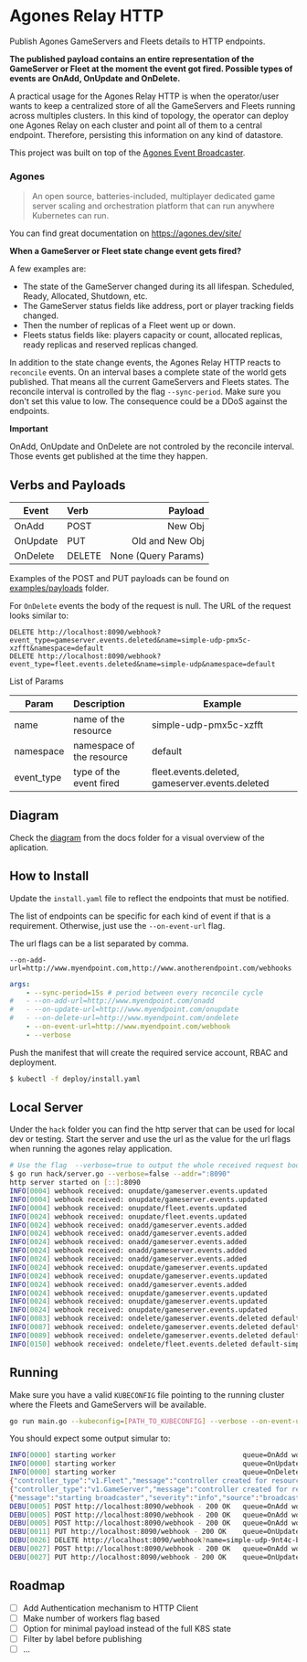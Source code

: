 # Agones Relay HTTP

Publish Agones GameServers and Fleets details to HTTP endpoints.

**The published payload contains an entire representation of the GameServer or Fleet at the moment the event got fired. Possible types of events are OnAdd, OnUpdate and OnDelete.**

A practical usage for the Agones Relay HTTP is when the operator/user wants to keep a centralized store of all the GameServers and Fleets running across multiples clusters. In this kind of topology, the operator can deploy one Agones Relay on each cluster and point all of them to a central endpoint. Therefore, persisting this information on any kind of datastore.

This project was built on top of the [Agones Event Broadcaster](https://github.com/Octops/agones-event-broadcaster).

### Agones
> An open source, batteries-included, multiplayer dedicated game server scaling and orchestration platform that can run anywhere Kubernetes can run.

You can find great documentation on https://agones.dev/site/

**When a GameServer or Fleet state change event gets fired?**

A few examples are:
- The state of the GameServer changed during its all lifespan. Scheduled, Ready, Allocated, Shutdown, etc. 
- The GameServer status fields like address, port or player tracking fields changed.
- Then the number of replicas of a Fleet went up or down.
- Fleets status fields like: players capacity or count, allocated replicas, ready replicas and reserved replicas changed.
 
In addition to the state change events, the Agones Relay HTTP reacts to `reconcile` events. On an interval bases a complete state of the world gets published. That means all the current GameServers and Fleets states.
The reconcile interval is controlled by the flag `--sync-period`. Make sure you don't set this value to low. The consequence could be a DDoS against the endpoints.

**Important**

OnAdd, OnUpdate and OnDelete are not controled by the reconcile interval. Those events get published at the time they happen.  

## Verbs and Payloads 
| Event        | Verb          | Payload             |
| ------------ |:------------- | ------------------: |
| OnAdd        | POST          | New Obj             |
| OnUpdate     | PUT           | Old and New Obj     |
| OnDelete     | DELETE        | None (Query Params) |

Examples of the POST and PUT payloads can be found on [examples/payloads](https://github.com/Octops/agones-relay-http/tree/main/examples/payloads) folder.

For `OnDelete` events the body of the request is null. The URL of the request looks similar to:
```
DELETE http://localhost:8090/webhook?event_type=gameserver.events.deleted&name=simple-udp-pmx5c-xzfft&namespace=default
DELETE http://localhost:8090/webhook?event_type=fleet.events.deleted&name=simple-udp&namespace=default
```
List of Params

| Param        | Description               | Example                                         | 
| -----------  |:------------------------- | ----------------------------------------------- |
| name         | name of the resource      | simple-udp-pmx5c-xzfft                          |
| namespace    | namespace of the resource | default                                         |
| event_type   | type of the event fired   | fleet.events.deleted, gameserver.events.deleted |

## Diagram
Check the [diagram](docs/overview-diagram.png) from the docs folder for a visual overview of the aplication. 

## How to Install

Update the `install.yaml` file to reflect the endpoints that must be notified.

The list of endpoints can be specific for each kind of event if that is a requirement. Otherwise, just use the `--on-event-url` flag.

The url flags can be a list separated by comma.
```
--on-add-url=http://www.myendpoint.com,http://www.anotherendpoint.com/webhooks
``` 

```yaml
args:
    - --sync-period=15s # period between every reconcile cycle 
#   - --on-add-url=http://www.myendpoint.com/onadd
#   - --on-update-url=http://www.myendpoint.com/onupdate
#   - --on-delete-url=http://www.myendpoint.com/ondelete
    - --on-event-url=http://www.myendpoint.com/webhook
    - --verbose
```

Push the manifest that will create the required service account, RBAC and deployment.
```bash
$ kubectl -f deploy/install.yaml
```

## Local Server

Under the `hack` folder you can find the http server that can be used for local dev or testing. Start the server and use the url as the value for the url flags when running the agones relay application.
```bash
# Use the flag  --verbose=true to output the whole received request body
$ go run hack/server.go --verbose=false --addr=":8090" 
http server started on [::]:8090
INFO[0004] webhook received: onupdate/gameserver.events.updated
INFO[0004] webhook received: onupdate/gameserver.events.updated
INFO[0004] webhook received: onupdate/fleet.events.updated
INFO[0024] webhook received: onupdate/fleet.events.updated
INFO[0024] webhook received: onadd/gameserver.events.added
INFO[0024] webhook received: onadd/gameserver.events.added
INFO[0024] webhook received: onadd/gameserver.events.added
INFO[0024] webhook received: onadd/gameserver.events.added
INFO[0024] webhook received: onadd/gameserver.events.added
INFO[0024] webhook received: onupdate/gameserver.events.updated
INFO[0024] webhook received: onupdate/gameserver.events.updated
INFO[0024] webhook received: onadd/gameserver.events.added
INFO[0024] webhook received: onupdate/gameserver.events.updated
INFO[0024] webhook received: onupdate/gameserver.events.updated
INFO[0024] webhook received: onupdate/gameserver.events.updated
INFO[0083] webhook received: ondelete/gameserver.events.deleted default-simple-udp-9nt4c-qv7nm
INFO[0087] webhook received: ondelete/gameserver.events.deleted default-simple-udp-9nt4c-t46nx
INFO[0089] webhook received: ondelete/gameserver.events.deleted default-simple-udp-9nt4c-pt5fb
INFO[0150] webhook received: ondelete/fleet.events.deleted default-simple-udp
```

## Running

Make sure you have a valid `KUBECONFIG` file pointing to the running cluster where the Fleets and GameServers will be available.

```bash
go run main.go --kubeconfig=[PATH_TO_KUBECONFIG] --verbose --on-event-url=http://localhost:8090/webhook
```

You should expect some output simular to:

```bash
INFO[0000] starting worker                               queue=OnAdd worker=1
INFO[0000] starting worker                               queue=OnUpdate worker=1
INFO[0000] starting worker                               queue=OnDelete worker=1
{"controller_type":"v1.Fleet","message":"controller created for resource of type v1.Fleet","severity":"info","source":"controller","time":"2020-10-12T14:44:47.308991+02:00"}
{"controller_type":"v1.GameServer","message":"controller created for resource of type v1.GameServer","severity":"info","source":"controller","time":"2020-10-12T14:44:47.309462+02:00"}
{"message":"starting broadcaster","severity":"info","source":"broadcaster","time":"2020-10-12T14:44:47.309501+02:00"}
DEBU[0005] POST http://localhost:8090/webhook - 200 OK   queue=OnAdd worker=1
DEBU[0005] POST http://localhost:8090/webhook - 200 OK   queue=OnAdd worker=3
DEBU[0005] POST http://localhost:8090/webhook - 200 OK   queue=OnAdd worker=2
DEBU[0011] PUT http://localhost:8090/webhook - 200 OK    queue=OnUpdate worker=2
DEBU[0026] DELETE http://localhost:8090/webhook?name=simple-udp-9nt4c-b2xck&namespace=default&source=gameserver.events.deleted - 200 OK  queue=OnDelete worker=3
DEBU[0027] POST http://localhost:8090/webhook - 200 OK   queue=OnAdd worker=1
DEBU[0027] PUT http://localhost:8090/webhook - 200 OK    queue=OnUpdate worker=1

```

## Roadmap

- [ ] Add Authentication mechanism to HTTP Client
- [ ] Make number of workers flag based
- [ ] Option for minimal payload instead of the full K8S state
- [ ] Filter by label before publishing
- [ ] ...
